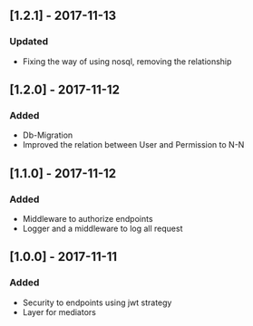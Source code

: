 ## [1.2.1] - 2017-11-13
### Updated
- Fixing the way of using nosql, removing the relationship 

## [1.2.0] - 2017-11-12
### Added
- Db-Migration
- Improved the relation between User and Permission to N-N

## [1.1.0] - 2017-11-12
### Added
- Middleware to authorize endpoints
- Logger and a middleware to log all request

## [1.0.0] - 2017-11-11
### Added
- Security to endpoints using jwt strategy
- Layer for mediators

